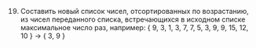 19. Составить новый список чисел, отсортированных по возрастанию, из чисел переданного списка, встречающихся в исходном списке максимальное число раз, например:
{ 9, 3, 1, 3, 7, 7, 5, 3, 9, 9, 15, 12, 10 } → { 3, 9 }
